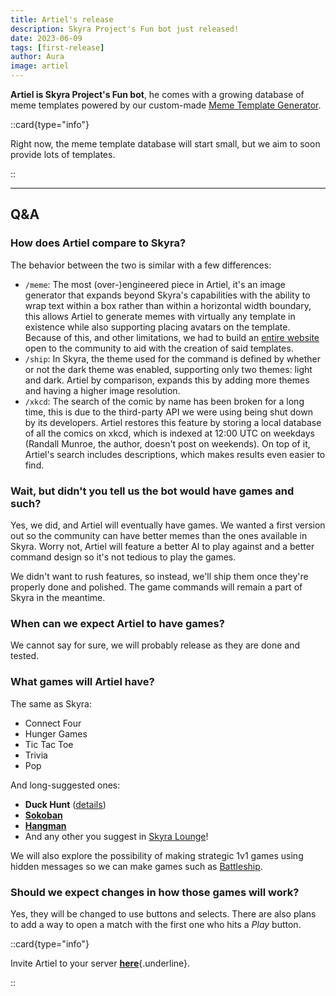 ```yaml
---
title: Artiel's release
description: Skyra Project's Fun bot just released!
date: 2023-06-09
tags: [first-release]
author: Aura
image: artiel
---
```


**Artiel is Skyra Project's Fun bot**, he comes with a growing database of meme templates powered by our custom-made
[Meme Template Generator](https://memes.skyra.pw).

::card{type="info"}

Right now, the meme template database will start small, but we aim to soon provide lots of templates.

::

---

## Q&A

### How does Artiel compare to Skyra?

The behavior between the two is similar with a few differences:

- `/meme`: The most (over-)engineered piece in Artiel, it's an image generator that expands beyond Skyra's capabilities
  with the ability to wrap text within a box rather than within a horizontal width boundary, this allows Artiel to
  generate memes with virtually any template in existence while also supporting placing avatars on the template. Because
  of this, and other limitations, we had to build an [entire website](https://memes.skyra.pw) open to the community to
  aid with the creation of said templates.
- `/ship`: In Skyra, the theme used for the command is defined by whether or not the dark theme was enabled, supporting
  only two themes: light and dark. Artiel by comparison, expands this by adding more themes and having a higher image
  resolution.
- `/xkcd`: The search of the comic by name has been broken for a long time, this is due to the third-party API we were
  using being shut down by its developers. Artiel restores this feature by storing a local database of all the comics on
  xkcd, which is indexed at 12:00 UTC on weekdays (Randall Munroe, the author, doesn't post on weekends). On top of it,
  Artiel's search includes descriptions, which makes results even easier to find.

### Wait, but didn't you tell us the bot would have games and such?

Yes, we did, and Artiel will eventually have games. We wanted a first version out so the community can have better memes
than the ones available in Skyra. Worry not, Artiel will feature a better AI to play against and a better command design
so it's not tedious to play the games.

We didn't want to rush features, so instead, we'll ship them once they're properly done and polished. The game commands
will remain a part of Skyra in the meantime.

### When can we expect Artiel to have games?

We cannot say for sure, we will probably release as they are done and tested.

### What games will Artiel have?

The same as Skyra:

- Connect Four
- Hunger Games
- Tic Tac Toe
- Trivia
- Pop

And long-suggested ones:

- **Duck Hunt** ([details](https://github.com/skyra-project/artiel/issues/7))
- [**Sokoban**](https://en.wikipedia.org/wiki/Sokoban)
- [**Hangman**](https://en.wikipedia.org/wiki/Hangman_(game))
- And any other you suggest in [Skyra Lounge](https://discord.com/invite/6gakFR2)!

We will also explore the possibility of making strategic 1v1 games using hidden messages so we can make games such as
[Battleship](https://en.wikipedia.org/wiki/Battleship_(game)).

### Should we expect changes in how those games will work?

Yes, they will be changed to use buttons and selects. There are also plans to add a way to open a match with the first
one who hits a *Play* button.

::card{type="info"}

Invite Artiel to your server
[**here**](https://discord.com/api/oauth2/authorize?client_id=948377028028145755&permissions=51200&scope=applications.commands%20bot){.underline}.

::
